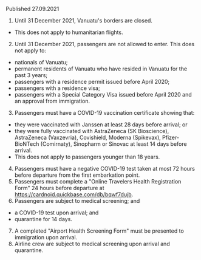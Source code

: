 Published 27.09.2021
1. Until 31 December 2021, Vanuatu's borders are closed.
- This does not apply to humanitarian flights.
2. Until 31 December 2021, passengers are not allowed to enter.
This does not apply to:
- nationals of Vanuatu;
- permanent residents of Vanuatu who have resided in Vanuatu for the past 3 years;
- passengers with a residence permit issued before April 2020;
- passengers with a residence visa;
- passengers with a Special Category Visa issued before April 2020 and an approval from immigration.
3. Passengers must have a COVID-19 vaccination certificate showing that:
- they were vaccinated with Janssen at least 28 days before arrival; or
- they were fully vaccinated with AstraZeneca (SK Bioscience), AstraZeneca (Vaxzevria), Covishield, Moderna (Spikevax), Pfizer-BioNTech (Comirnaty), Sinopharm or Sinovac at least 14 days before arrival.
- This does not apply to passengers younger than 18 years.
4. Passengers must have a negative COVID-19 test taken at most 72 hours before departure from the first embarkation point.
5. Passengers must complete a "Online Travelers Health Registration Form" 24 hours before departure at <a href="https://cardnoid.quickbase.com/db/bqwf7dujb">https://cardnoid.quickbase.com/db/bqwf7dujb</a>.
6. Passengers are subject to medical screening; and
- a COVID-19 test upon arrival; and
- quarantine for 14 days.
7. A completed "Airport Health Screening Form" must be presented to immigration upon arrival.
8. Airline crew are subject to medical screening upon arrival and quarantine.